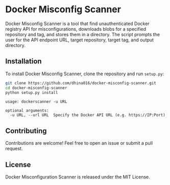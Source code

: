 # Docker Misconfig Scanner

Docker Misconfig Scanner is a tool that find unauthenticated Docker registry API for misconfigurations, downloads blobs for a specified repository and tag, and stores them in a directory. The script prompts the user for the API endpoint URL, target repository, target tag, and output directory.

## Installation

To install Docker Misconfig Scanner, clone the repository and run `setup.py`:

```bash
git clone https://github.com/dhina016/docker-misconfig-scanner.git
cd docker-misconfig-scanner
python setup.py install
```

```
usage: dockerscanner -u URL

optional arguments:
  -u URL, --url URL  Specify the Docker API URL (e.g. https://IP:Port)
```

## Contributing
Contributions are welcome! Feel free to open an issue or submit a pull request.

## License
Docker Misconfiguration Scanner is released under the MIT License.
